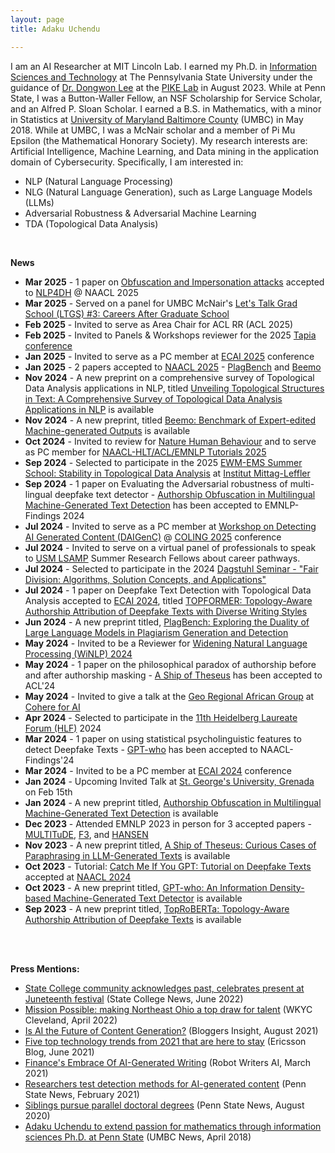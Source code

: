 ```yaml
---
layout: page
title: Adaku Uchendu 

---
```

I am an AI Researcher at MIT Lincoln Lab. I earned my Ph.D. in [Information Sciences and Technology](https://ist.psu.edu/) at The Pennsylvania State University under the guidance of [Dr. Dongwon Lee](http://pike.psu.edu/dongwon/) at the [PIKE Lab](http://pike.psu.edu/) in August 2023. While at Penn State, I was a Button-Waller Fellow, an NSF Scholarship for Service Scholar, and an Alfred P. Sloan Scholar. I earned a B.S. in Mathematics, with a minor in Statistics at [University of Maryland Baltimore County](https://umbc.edu/) (UMBC) in May 2018. While at UMBC, I was a McNair scholar and a member of Pi Mu Epsilon (the Mathematical Honorary Society). My research interests are: Artificial Intelligence, Machine Learning, and Data mining in the application domain of Cybersecurity. 
Specifically, I am interested in:
* NLP (Natural Language Processing)
* NLG (Natural Language Generation), such as Large Language Models (LLMs) 
* Adversarial Robustness & Adversarial Machine Learning  
* TDA (Topological Data Analysis)


<br>

**News**

* **Mar 2025** - 1 paper on [Obfuscation and Impersonation attacks]() accepted to [NLP4DH](https://www.nlp4dh.com/nlp4dh-2025) @ NAACL 2025
* **Mar 2025** - Served on a panel for UMBC McNair's [Let's Talk Grad School (LTGS) \#3: Careers After Graduate School](https://my3.my.umbc.edu/groups/public-mcnair/events/137605)
* **Feb 2025** - Invited to serve as Area Chair for ACL RR (ACL 2025)
* **Feb 2025** - Invited to Panels & Workshops reviewer for the 2025 [Tapia conference](https://cmd-it.org/tapia-conference/)
* **Jan 2025** - Invited to serve as a PC member at [ECAI 2025](https://ecai2025.org/) conference
* **Jan 2025** - 2 papers accepted to [NAACL 2025](https://2025.naacl.org/) - [PlagBench](https://arxiv.org/pdf/2406.16288) and [Beemo](https://arxiv.org/pdf/2411.04032?)
* **Nov 2024** - A new preprint on a comprehensive survey of Topological Data Analysis applications in NLP, titled [Unveiling Topological Structures in Text: A Comprehensive Survey of Topological Data Analysis Applications in NLP](https://arxiv.org/pdf/2411.10298) is available 
* **Nov 2024** - A new preprint, titled [Beemo: Benchmark of Expert-edited Machine-generated Outputs](https://arxiv.org/pdf/2411.04032) is available 
* **Oct 2024** - Invited to review for [Nature Human Behaviour](https://www.nature.com/nathumbehav/) and to serve as PC member for [NAACL-HLT/ACL/EMNLP Tutorials 2025](https://2025.naacl.org/calls/tutorials/)
* **Sep 2024** - Selected to participate in the 2025 [EWM-EMS Summer School: Stability in Topological Data Analysis](https://www.mittag-leffler.se/activities/ewm-ems-summer-school-stability-in-topological-data-analysis/)  at [Institut Mittag-Leffler](https://www.mittag-leffler.se/)
* **Sep 2024** - 1 paper on Evaluating the Adversarial robustness of multi-lingual deepfake text detector - [Authorship Obfuscation in Multilingual Machine-Generated Text Detection](https://arxiv.org/abs/2401.07867) has been accepted to EMNLP-Findings 2024
* **Jul 2024** - Invited to serve as a PC member at [Workshop on Detecting AI Generated Content (DAIGenC)](https://genai-content-detection.gitlab.io/) @ [COLING 2025](https://coling2025.org/) conference
* **Jul 2024** - Invited to serve on a virtual panel of professionals to speak to [USM LSAMP](https://lsamp.umbc.edu/program-description/usm-lsamp-research-program/) Summer Research Fellows about career pathways.
* **Jul 2024** - Selected to participate in the 2024 [Dagstuhl Seminar - "Fair Division: Algorithms, Solution Concepts, and Applications"](https://www.dagstuhl.de/en/seminars/seminar-calendar/seminar-details/24401) 
* **Jul 2024** - 1 paper on Deepfake Text Detection with Topological Data Analysis accepted to [ECAI 2024](https://www.ecai2024.eu/), titled [TOPFORMER: Topology-Aware Authorship Attribution of Deepfake Texts with Diverse Writing Styles](https://arxiv.org/pdf/2309.12934)
* **Jun 2024** - A new preprint titled, [PlagBench: Exploring the Duality of Large Language Models in Plagiarism Generation and Detection](https://arxiv.org/pdf/2406.16288v1)
* **May 2024** - Invited to be a Reviewer for [Widening Natural Language Processing (WiNLP) 2024](https://www.winlp.org/)
* **May 2024** - 1 paper on the philosophical paradox of authorship before and after authorship masking - [A Ship of Theseus](https://arxiv.org/pdf/2311.08374) has been accepted to ACL'24
* **May 2024** - Invited to give a talk at the [Geo Regional African Group](https://sites.google.com/cohere.com/c4ai-community/community-programs/regional-africa) at [Cohere for AI](https://cohere.com/events/c4ai-Adaku-Uchendu-2024)
* **Apr 2024** - Selected to participate in the [11th Heidelberg Laureate Forum (HLF)](https://www.heidelberg-laureate-forum.org/) 2024
* **Mar 2024** - 1 paper on using statistical psycholinguistic features to detect Deepfake Texts - [GPT-who](https://browse.arxiv.org/abs/2310.06202) has been accepted to NAACL-Findings'24
* **Mar 2024** - Invited to be a PC member at [ECAI 2024](https://www.ecai2024.eu/committees/pc) conference
* **Jan 2024** - Upcoming Invited Talk at [St. George's University, Grenada](https://www.sgu.edu/) on Feb 15th
* **Jan 2024** - A new preprint titled, [Authorship Obfuscation in Multilingual Machine-Generated Text Detection](https://arxiv.org/abs/2401.07867) is available 
* **Dec 2023** - Attended EMNLP 2023 in person for 3 accepted papers - [MULTITuDE](https://arxiv.org/abs/2310.13606), [F3](https://arxiv.org/abs/2310.15515), and [HANSEN](https://arxiv.org/abs/2310.16746)
* **Nov 2023** - A new preprint titled, [A Ship of Theseus: Curious Cases of Paraphrasing in LLM-Generated Texts](https://arxiv.org/abs/2311.08374) is available
* **Oct 2023** - Tutorial: [Catch Me If You GPT: Tutorial on Deepfake Texts](https://adauchendu.github.io/Tutorials/) accepted at [NAACL 2024](https://2024.naacl.org/program/tutorials/)
* **Oct 2023** - A new preprint titled, [GPT-who: An Information Density-based Machine-Generated Text Detector](https://browse.arxiv.org/abs/2310.06202) is available
* **Sep 2023** - A new preprint titled, [TopRoBERTa: Topology-Aware Authorship Attribution of Deepfake Texts](https://browse.arxiv.org/abs/2309.12934) is available


<br>
<br>


**Press Mentions:**
* [State College community acknowledges past, celebrates present at Juneteenth festival](https://www.collegian.psu.edu/news/borough/state-college-community-acknowledges-past-celebrates-present-at-juneteenth-festival/article_be991856-ef6f-11ec-a22c-2b87aa9aeddd.html) (State College News, June 2022)
* [Mission Possible: making Northeast Ohio a top draw for talent](https://www.wkyc.com/article/news/local/jobs/northeast-ohio-talent-recruiting/95-3c2b0096-635a-4621-beaf-1fba216e1167) (WKYC Cleveland, April 2022)
* [Is AI the Future of Content Generation?](https://www.bloggersinsights.com/blog/technology-web/is-ai-the-future-of-content-generation-bid-440.html) (Bloggers Insight, August 2021)
* [Five top technology trends from 2021 that are here to stay](https://www.ericsson.com/en/blog/2021/6/technology-trends-2021-here-to-stay) (Ericsson Blog, June 2021)
* [Finance's Embrace Of AI-Generated Writing](https://robotwritersai.com/2021/03/01/finances-embrace-of-ai-generated-writing-2/) (Robot Writers AI, March 2021)
* [Researchers test detection methods for AI-generated content](https://news.psu.edu/story/646731/2021/02/05/research/researchers-test-detection-methods-ai-generated-content) (Penn State News, February 2021)
* [Siblings pursue parallel doctoral degrees](https://news.psu.edu/story/629083/2020/08/20/academics/siblings-pursue-parallel-doctoral-degrees) (Penn State News, August 2020)
* [Adaku Uchendu to extend passion for mathematics through information sciences Ph.D. at Penn State](https://news.umbc.edu/adaku-uchendu-to-extend-passion-for-mathematics-through-information-sciences-ph-d-at-penn-state/) (UMBC News, April 2018)
<!-- * [Get to know a Tutor](https://lrc.umbc.edu/tutor/get-to-know-a-tutor/adaku-uchendu/) 2018
 -->
